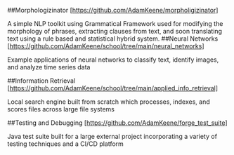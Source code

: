 ##Morphologizinator
[https://github.com/AdamKeene/morpholigizinator]

A simple NLP toolkit using Grammatical Framework used for modifying the morphology of phrases, extracting clauses from text, and soon translating text using a rule based and statistical hybrid system.
##Neural Networks
[https://github.com/AdamKeene/school/tree/main/neural_networks]

Example applications of neural networks to classify text, identify images, and analyze time series data

##Information Retrieval
[https://github.com/AdamKeene/school/tree/main/applied_info_retrieval]

Local search engine built from scratch which processes, indexes, and scores files across large file systems

##Testing and Debugging
[https://github.com/AdamKeene/forge_test_suite]

Java test suite built for a large external project incorporating a variety of testing techniques and a CI/CD platform
